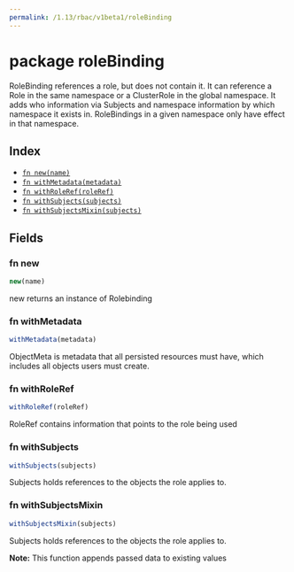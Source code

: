 ```yaml
---
permalink: /1.13/rbac/v1beta1/roleBinding
---
```


# package roleBinding

RoleBinding references a role, but does not contain it.  It can reference a Role in the same namespace or a ClusterRole in the global namespace. It adds who information via Subjects and namespace information by which namespace it exists in.  RoleBindings in a given namespace only have effect in that namespace.

## Index

* [`fn new(name)`](#fn-new)
* [`fn withMetadata(metadata)`](#fn-withmetadata)
* [`fn withRoleRef(roleRef)`](#fn-withroleref)
* [`fn withSubjects(subjects)`](#fn-withsubjects)
* [`fn withSubjectsMixin(subjects)`](#fn-withsubjectsmixin)

## Fields

### fn new

```ts
new(name)
```

new returns an instance of Rolebinding

### fn withMetadata

```ts
withMetadata(metadata)
```

ObjectMeta is metadata that all persisted resources must have, which includes all objects users must create.

### fn withRoleRef

```ts
withRoleRef(roleRef)
```

RoleRef contains information that points to the role being used

### fn withSubjects

```ts
withSubjects(subjects)
```

Subjects holds references to the objects the role applies to.

### fn withSubjectsMixin

```ts
withSubjectsMixin(subjects)
```

Subjects holds references to the objects the role applies to.

**Note:** This function appends passed data to existing values